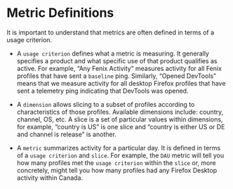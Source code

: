 # Metric Definitions

It is important to understand that metrics are often defined in terms of a usage criterion.

* A `usage criterion` defines what a metric is measuring.  It generally specifies a product and what specific use of that product qualifies as active.  For example, “Any Fenix Activity” measures activity for all Fenix profiles that have sent a `baseline` ping.  Similarly, “Opened DevTools” means that we measure activity for all desktop Firefox profiles that have sent a telemetry ping indicating that DevTools was opened.

* A `dimension` allows slicing to a subset of profiles according to characteristics of those profiles.  Available dimensions include: country, channel, OS, etc.  A slice is a set of particular values within dimensions, for example, “country is US” is one slice and “country is either US or DE and channel is release” is another.

* A `metric` summarizes activity for a particular day.  It is defined in terms of a `usage criterion` and `slice`.  For example, the `DAU` metric will tell you how many profiles met the `usage criterion` within the `slice` or, more concretely, might tell you how many profiles had any Firefox Desktop activity within Canada.
